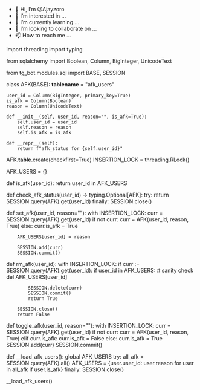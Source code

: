 - 👋 Hi, I’m @Ajayzoro
- 👀 I’m interested in ...
- 🌱 I’m currently learning ...
- 💞️ I’m looking to collaborate on ...
- 📫 How to reach me ...

<!---
Ajayzoro/Ajayzoro is a ✨ special ✨ repository because its `README.md` (this file) appears on your GitHub profile.
You can click the Preview link to take a look at your changes.
--->

import threading
import typing

from sqlalchemy import Boolean, Column, BigInteger, UnicodeText

from tg_bot.modules.sql import BASE, SESSION


class AFK(BASE):
    __tablename__ = "afk_users"

    user_id = Column(BigInteger, primary_key=True)
    is_afk = Column(Boolean)
    reason = Column(UnicodeText)

    def __init__(self, user_id, reason="", is_afk=True):
        self.user_id = user_id
        self.reason = reason
        self.is_afk = is_afk

    def __repr__(self):
        return f"afk_status for {self.user_id}"


AFK.__table__.create(checkfirst=True)
INSERTION_LOCK = threading.RLock()

AFK_USERS = {}


def is_afk(user_id):
    return user_id in AFK_USERS


def check_afk_status(user_id) -> typing.Optional[AFK]:
    try:
        return SESSION.query(AFK).get(user_id)
    finally:
        SESSION.close()


def set_afk(user_id, reason=""):
    with INSERTION_LOCK:
        curr = SESSION.query(AFK).get(user_id)
        if not curr:
            curr = AFK(user_id, reason, True)
        else:
            curr.is_afk = True

        AFK_USERS[user_id] = reason

        SESSION.add(curr)
        SESSION.commit()


def rm_afk(user_id):
    with INSERTION_LOCK:
        if curr := SESSION.query(AFK).get(user_id):
            if user_id in AFK_USERS:  # sanity check
                del AFK_USERS[user_id]

            SESSION.delete(curr)
            SESSION.commit()
            return True

        SESSION.close()
        return False


def toggle_afk(user_id, reason=""):
    with INSERTION_LOCK:
        curr = SESSION.query(AFK).get(user_id)
        if not curr:
            curr = AFK(user_id, reason, True)
        elif curr.is_afk:
            curr.is_afk = False
        else:
            curr.is_afk = True
        SESSION.add(curr)
        SESSION.commit()


def __load_afk_users():
    global AFK_USERS
    try:
        all_afk = SESSION.query(AFK).all()
        AFK_USERS = {user.user_id: user.reason for user in all_afk if user.is_afk}
    finally:
        SESSION.close()


__load_afk_users()
